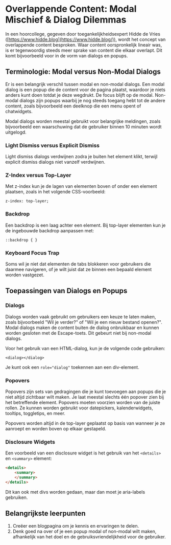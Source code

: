 # Overlappende Content: Modal Mischief & Dialog Dilemmas

In een hoorcollege, gegeven door toegankelijkheidsexpert Hidde de Vries ([https://www.hidde.blog](https://www.hidde.blog/)), wordt het concept van overlappende content besproken. Waar content oorspronkelijk lineair was, is er tegenwoordig steeds meer sprake van content die elkaar overlapt. Dit komt bijvoorbeeld voor in de vorm van dialogs en popups.

## Terminologie: Modal versus Non-Modal Dialogs

Er is een belangrijk verschil tussen modal en non-modal dialogs. Een modal dialog is een popup die de content voor de pagina plaatst, waardoor je niets anders kunt doen totdat je deze wegdrukt. De focus blijft op de modal. Non-modal dialogs zijn popups waarbij je nog steeds toegang hebt tot de andere content, zoals bijvoorbeeld een deelknop die een menu opent of chatwidgets.

Modal dialogs worden meestal gebruikt voor belangrijke meldingen, zoals bijvoorbeeld een waarschuwing dat de gebruiker binnen 10 minuten wordt uitgelogd.

### Light Dismiss versus Explicit Dismiss

Light dismiss dialogs verdwijnen zodra je buiten het element klikt, terwijl explicit dismiss dialogs niet vanzelf verdwijnen.

### Z-Index versus Top-Layer

Met z-index kun je de lagen van elementen boven of onder een element plaatsen, zoals in het volgende CSS-voorbeeld:

`z-index: top-layer;`

### Backdrop

Een backdrop is een laag achter een element. Bij top-layer elementen kun je de ingebouwde backdrop aanpassen met:

`::backdrop { }`  

### Keyboard Focus Trap

Soms wil je niet dat elementen de tabs blokkeren voor gebruikers die daarmee navigeren, of je wilt juist dat ze binnen een bepaald element worden vastgezet.

## Toepassingen van Dialogs en Popups

### Dialogs

Dialogs worden vaak gebruikt om gebruikers een keuze te laten maken, zoals bijvoorbeeld "Wil je verder?" of "Wil je een nieuw bestand openen?". Modal dialogs maken de content buiten de dialog onbruikbaar en kunnen worden gesloten met de Escape-toets. Dit gebeurt niet bij non-modal dialogs.

Voor het gebruik van een HTML-dialog, kun je de volgende code gebruiken:

`<dialog></dialog>`

Je kunt ook een `role="dialog"` toekennen aan een div-element.

### Popovers

Popovers zijn sets van gedragingen die je kunt toevoegen aan popups die je niet altijd zichtbaar wilt maken. Je laat meestal slechts één popover zien bij het betreffende element. Popovers moeten voorzien worden van de juiste rollen. Ze kunnen worden gebruikt voor datepickers, kalenderwidgets, tooltips, toggletips, en meer.

Popovers worden altijd in de top-layer geplaatst op basis van wanneer je ze aanroept en worden boven op elkaar gestapeld.

### Disclosure Widgets

Een voorbeeld van een disclosure widget is het gebruik van het `<details>` en `<summary>` element:

```HTML
<details>
	<summary>
	</summary>
</details>
```

Dit kan ook met divs worden gedaan, maar dan moet je aria-labels gebruiken.

## Belangrijkste leerpunten
1.  Creëer een blogpagina om je kennis en ervaringen te delen.
2.  Denk goed na over of je een popup modal of non-modal wilt maken, afhankelijk van het doel en de gebruiksvriendelijkheid voor de gebruiker.

